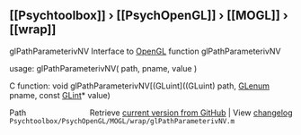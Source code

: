 ## [[Psychtoolbox]] &#8250; [[PsychOpenGL]] &#8250; [[MOGL]] &#8250; [[wrap]]

glPathParameterivNV  Interface to [OpenGL](OpenGL) function glPathParameterivNV  
  
usage:  glPathParameterivNV( path, pname, value )  
  
C function:  void glPathParameterivNV[(GLuint]((GLuint) path, [GLenum](GLenum) pname, const [GLint](GLint)\* value)  




<div class="code_header" style="text-align:right;">
  <span style="float:left;">Path&nbsp;&nbsp;</span> <span class="counter">Retrieve <a href=
  "https://raw.github.com/Psychtoolbox-3/Psychtoolbox-3/beta/Psychtoolbox/PsychOpenGL/MOGL/wrap/glPathParameterivNV.m">current version from GitHub</a> | View <a href=
  "https://github.com/Psychtoolbox-3/Psychtoolbox-3/commits/beta/Psychtoolbox/PsychOpenGL/MOGL/wrap/glPathParameterivNV.m">changelog</a></span>
</div>
<div class="code">
  <code>Psychtoolbox/PsychOpenGL/MOGL/wrap/glPathParameterivNV.m</code>
</div>

